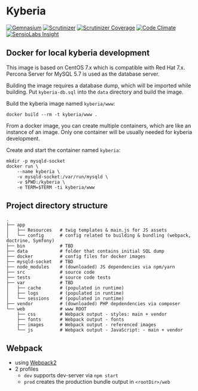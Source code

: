 # Kyberia

[![Gemnasium](https://img.shields.io/gemnasium/Kyberia/kyberia.svg)](https://gemnasium.com/github.com/Kyberia/kyberia)
[![Scrutinizer](https://img.shields.io/scrutinizer/g/Kyberia/kyberia.svg)](https://scrutinizer-ci.com/g/Kyberia/kyberia/)
[![Scrutinizer Coverage](https://img.shields.io/scrutinizer/coverage/g/Kyberia/kyberia.svg)](https://scrutinizer-ci.com/g/Kyberia/kyberia/)
[![Code Climate](https://img.shields.io/codeclimate/github/Kyberia/kyberia.svg)](https://codeclimate.com/github/Kyberia/kyberia)
[![SensioLabs Insight](https://img.shields.io/sensiolabs/i/be359dbe-f1de-42de-a24e-f45970e0250e.svg)](https://insight.sensiolabs.com/projects/be359dbe-f1de-42de-a24e-f45970e0250e)

## Docker for local kyberia development

This image is based on CentOS 7.x which is compatible with Red Hat 7.x.
Percona Server for MySQL 5.7 is used as the database server.

Building the image requires a database dump, which will be imported while
building. Put `kyberia-db.sql` into the `data` directory and build the
image.

Build the kyberia image named `kyberia/www`:
```
docker build --rm -t kyberia/www .
```

From a docker image, you can create multiple containers, which are like an
instance of an image. Only one container will be usually needed for
kyberia development.

Create and start the container named `kyberia`:
```
mkdir -p mysqld-socket
docker run \
    --name kyberia \
    -v mysqld-socket:/var/run/mysqld \
    -v $PWD:/kyberia \
    -e TERM=$TERM -ti kyberia/www
```


## Project directory structure

```
.
├── app
│   ├── Resources   # twig templates & main.js for JS assets
│   └── config      # config related to building & bundling (webpack, doctrine, Symfony)
├── bin             # TBD
├── data            # folder that contains initial SQL dump
├── docker          # config files for docker images
├── mysqld-socket   # TBD
├── node_modules    # (downloaded) JS dependencies via npm/yarn
├── src             # source code
├── tests           # source code tests
├── var             # TBD
│   ├── cache       # (populated in runtime)
│   ├── logs        # (populated in runtime)
│   └── sessions    # (populated in runtime)
├── vendor          # (downloaded) PHP depdendencies via composer
└── web             # www ROOT
    ├── css         # Webpack output - styles: main + vendor
    ├── fonts       # Webpack output - fonts
    ├── images      # Webpack output - referenced images
    └── js          # Webpack output - JavaScript: - main + vendor
```

## Webpack

  * using [Webpack2](https://webpack.js.org/)
  * 2 profiles
    * `dev` supports dev-server via `npm start`
    * `prod` creates the production bundle output in `<rootDir>/web`
 